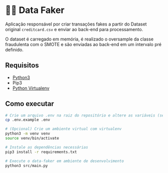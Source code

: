 # 🧞‍♂️ Data Faker

Aplicação responsável por criar transações fakes a partir do Dataset original `creditcard.csv` e enviar ao back-end para processamento.

O dataset é carregado em memória, é realizado o oversample da classe fraudulenta com o SMOTE e são enviadas ao back-end em um intervalo pré definido.

## Requisitos

- [Python3](https://www.python.org/downloads/)
- Pip3
- [Python Virtualenv](https://packaging.python.org/en/latest/guides/installing-using-pip-and-virtual-environments/)

## Como executar

```bash
# Crie um arquivo .env na raiz do repositório e altere as variáveis (se necessário)
cp .env.example .env

# (Opcional) Crie um ambiente virtual com virtualenv
python3 -m venv venv
source venv/bin/activate

# Instale as dependências necessárias
pip3 install -r requirements.txt

# Execute o data-faker em ambiente de desenvolvimento
python3 src/main.py
```
